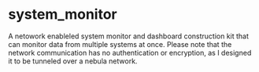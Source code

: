 # system_monitor
A netowork enableled system monitor and dashboard construction kit that can monitor data from multiple systems at once. Please note that the network communication has no authentication or encryption, as I designed it to be tunneled over a nebula network.
